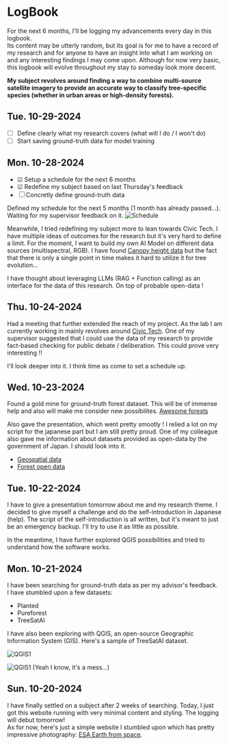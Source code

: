 # LogBook

For the next 6 months, I'll be logging my advancements every day in this logbook.  
Its content may be utterly random, but its goal is for me to have a record of my research and for anyone to have an insight into what I am working on and any interesting findings I may come upon. Although for now very basic, this logbook will evolve throughout my stay to someday look more decent.

**My subject revolves around finding a way to combine multi-source satellite imagery to provide an accurate way to classify tree-specific species (whether in urban areas or high-density forests).**

## Tue. 10-29-2024

- &#9744; Define clearly what my research covers (what will I do / I won't do)
- &#9744; Start saving ground-truth data for model training 

## Mon. 10-28-2024

- &#9745; Setup a schedule for the next 6 months
- &#9745; Redefine my subject based on last Thursday's feedback
- &#9744; Concretly define ground-truth data

Defined my schedule for the next 5 months (1 month has already passed...). Waiting for my supervisor feedback on it.
![Schedule](/images/1028-Schedule.webp)

Meanwhile, I tried redefining my subject more to lean towards Civic Tech. I have multiple ideas of outcomes for the research but it's very hard to define a limit. For the moment, I want to build my own AI Model on different data sources (multispectral, RGB). I have found [Canopy height data](https://langnico.github.io/globalcanopyheight/) but the fact that there is only a single point in time makes it hard to utilize it for tree evolution...

I have thought about leveraging LLMs (RAG + Function calling) as an interface for the data of this research. On top of probable open-data !

## Thu. 10-24-2024

Had a meeting that further extended the reach of my project. As the lab I am currently working in mainly revolves around [Civic Tech](https://en.wikipedia.org/wiki/Civic_technology). One of my supervisor suggested that I could use the data of my research to provide fact-based checking for public debate / deliberation. This could prove very interesting !!

I'll look deeper into it. I think time as come to set a schedule up.

## Wed. 10-23-2024

Found a gold mine for ground-truth forest dataset. This will be of immense help and also will make me consider new possibilites.
[Awesome forests](https://github.com/blutjens/awesome-forests?tab=readme-ov-file)

Also gave the presentation, which went pretty smootly ! I relied a lot on my script for the japanese part but I am still pretty proud. One of my colleague also gave me information about datasets provided as open-data by the government of Japan. I should look into it.
- [Geospatial data](https://www.geospatial.jp/ckan/organization/rinya)
- [Forest open data](https://nlftp.mlit.go.jp/ksj/gml/datalist/KsjTmplt-A45.html)


## Tue. 10-22-2024

I have to give a presentation tomorrow about me and my research theme. I decided to give myself a challenge and do the self-introduction in Japanese (help). The script of the self-introduction is all written, but it's meant to just be an emergency backup. I'll try to use it as little as possible.

In the meantime, I have further explored QGIS possibilities and tried to understand how the software works.

## Mon. 10-21-2024

I have been searching for ground-truth data as per my advisor's feedback.  
I have stumbled upon a few datasets:

- Planted
- Pureforest
- TreeSatAI

I have also been exploring with QGIS, an open-source Geographic Information System (GIS).
Here's a sample of TreeSatAI dataset.

![QGIS1](/images/1021-QGIS1.webp)

![QGIS1](/images/1021-QGIS2.webp)
(Yeah I know, it's a mess...)

## Sun. 10-20-2024

I have finally settled on a subject after 2 weeks of searching. Today, I just got this website running with very minimal content and styling. The logging will debut tomorrow!  
As for now, here's just a simple website I stumbled upon which has pretty impressive photography: [ESA Earth from space](<https://www.esa.int/ESA_Multimedia/Sets/Earth_from_Space_image_collection/(result_type)/images>).
